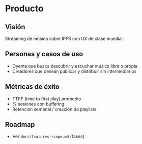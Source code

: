 # Producto

## Visión
Streaming de música sobre IPFS con UX de clase mundial.

## Personas y casos de uso
- Oyente que busca descubrir y escuchar música libre o propia
- Creadores que desean publicar y distribuir sin intermediarios

## Métricas de éxito
- TTFP (time to first play) promedio
- % sesiones con buffering
- Retención semanal / creación de playlists

## Roadmap
- Ver `docs/features-scope.md` (fases)
